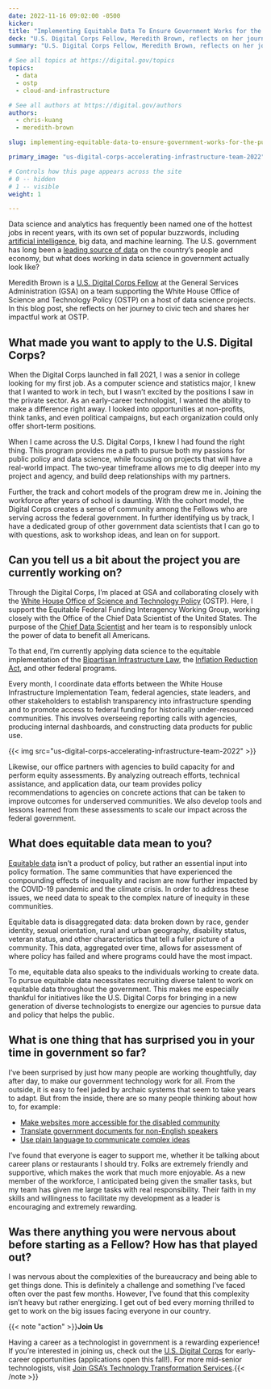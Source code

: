 ```yaml
---
date: 2022-11-16 09:02:00 -0500
kicker: 
title: "Implementing Equitable Data To Ensure Government Works for the Public"
deck: "U.S. Digital Corps Fellow, Meredith Brown, reflects on her journey to civic tech and her impactful work supporting the White House Office of Science and Technology Policy"
summary: "U.S. Digital Corps Fellow, Meredith Brown, reflects on her journey to civic tech and her impactful work supporting the White House Office of Science and Technology Policy."

# See all topics at https://digital.gov/topics
topics:
  - data
  - ostp
  - cloud-and-infrastructure

# See all authors at https://digital.gov/authors
authors:
  - chris-kuang
  - meredith-brown

slug: implementing-equitable-data-to-ensure-government-works-for-the-public

primary_image: "us-digital-corps-accelerating-infrastructure-team-2022"

# Controls how this page appears across the site
# 0 -- hidden
# 1 -- visible
weight: 1

---
```


Data science and analytics has frequently been named one of the hottest jobs in recent years, with its own set of popular buzzwords, including [artificial intelligence](https://coe.gsa.gov/coe/artificial-intelligence.html), big data, and machine learning. The U.S. government has long been a [leading source of data](https://data.gov/) on the country’s people and economy, but what does working in data science in government actually look like?

Meredith Brown is a [U.S. Digital Corps Fellow](https://digitalcorps.gsa.gov/) at the General Services Administration (GSA) on a team supporting the White House Office of Science and Technology Policy (OSTP) on a host of data science projects. In this blog post, she reflects on her journey to civic tech and shares her impactful work at OSTP.

## What made you want to apply to the U.S. Digital Corps?

When the Digital Corps launched in fall 2021, I was a senior in college looking for my first job. As a computer science and statistics major, I knew that I wanted to work in tech, but I wasn’t excited by the positions I saw in the private sector. As an early-career technologist, I wanted the ability to make a difference right away. I looked into opportunities at non-profits, think tanks, and even political campaigns, but each organization could only offer short-term positions.

When I came across the U.S. Digital Corps, I knew I had found the right thing. This program provides me a path to pursue both my passions for public policy and data science, while focusing on projects that will have a real-world impact. The two-year timeframe allows me to dig deeper into my project and agency, and build deep relationships with my partners.

Further, the track and cohort models of the program drew me in. Joining the workforce after years of school is daunting. With the cohort model, the Digital Corps creates a sense of community among the Fellows who are serving across the federal government. In further identifying us by track, I have a dedicated group of other government data scientists that I can go to with questions, ask to workshop ideas, and lean on for support.

## Can you tell us a bit about the project you are currently working on?

Through the Digital Corps, I’m placed at GSA and collaborating closely with the [White House Office of Science and Technology Policy](https://www.whitehouse.gov/ostp/) (OSTP). Here, I support the Equitable Federal Funding Interagency Working Group, working closely with the Office of the Chief Data Scientist of the United States. The purpose of the [Chief Data Scientist](https://twitter.com/DeniceRoss46) and her team is to responsibly unlock the power of data to benefit all Americans.

To that end, I’m currently applying data science to the equitable implementation of the [Bipartisan Infrastructure Law](https://www.congress.gov/bill/117th-congress/house-bill/3684/text), the [Inflation Reduction Act](https://www.congress.gov/bill/117th-congress/house-bill/5376/text), and other federal programs.

Every month, I coordinate data efforts between the White House Infrastructure Implementation Team, federal agencies, state leaders, and other stakeholders to establish transparency into infrastructure spending and to promote access to federal funding for historically under-resourced communities. This involves overseeing reporting calls with agencies, producing internal dashboards, and constructing data products for public use.

{{< img src="us-digital-corps-accelerating-infrastructure-team-2022" >}}

Likewise, our office partners with agencies to build capacity for and perform equity assessments. By analyzing outreach efforts, technical assistance, and application data, our team provides policy recommendations to agencies on concrete actions that can be taken to improve outcomes for underserved communities. We also develop tools and lessons learned from these assessments to scale our impact across the federal government.

## What does equitable data mean to you?

[Equitable data](https://www.performance.gov/equity/) isn’t a product of policy, but rather an essential input into policy formation. The same communities that have experienced the compounding effects of inequality and racism are now further impacted by the COVID-19 pandemic and the climate crisis. In order to address these issues, we need data to speak to the complex nature of inequity in these communities.

Equitable data is disaggregated data: data broken down by race, gender identity, sexual orientation, rural and urban geography, disability status, veteran status, and other characteristics that tell a fuller picture of a community. This data, aggregated over time, allows for assessment of where policy has failed and where programs could have the most impact.

To me, equitable data also speaks to the individuals working to create data. To pursue equitable data necessitates recruiting diverse talent to work on equitable data throughout the government. This makes me especially thankful for initiatives like the U.S. Digital Corps for bringing in a new generation of diverse technologists to energize our agencies to pursue data and policy that helps the public.

## What is one thing that has surprised you in your time in government so far?

I’ve been surprised by just how many people are working thoughtfully, day after day, to make our government technology work for all. From the outside, it is easy to feel jaded by archaic systems that seem to take years to adapt. But from the inside, there are so many people thinking about how to, for example:

* [Make websites more accessible for the disabled community](https://www.section508.gov/manage/join-the-508-community/)
* [Translate government documents for non-English speakers](https://digital.gov/communities/multilingual/)
* [Use plain language to communicate complex ideas](https://digital.gov/communities/plain-language/)

I’ve found that everyone is eager to support me, whether it be talking about career plans or restaurants I should try. Folks are extremely friendly and supportive, which makes the work that much more enjoyable. As a new member of the workforce, I anticipated being given the smaller tasks, but my team has given me large tasks with real responsibility. Their faith in my skills and willingness to facilitate my development as a leader is encouraging and extremely rewarding.

## Was there anything you were nervous about before starting as a Fellow? How has that played out?

I was nervous about the complexities of the bureaucracy and being able to get things done. This is definitely a challenge and something I’ve faced often over the past few months. However, I’ve found that this complexity isn’t heavy but rather energizing. I get out of bed every morning thrilled to get to work on the big issues facing everyone in our country.

{{< note "action" >}}**Join Us**

Having a career as a technologist in government is a rewarding experience! If you’re interested in joining us, check out the [U.S. Digital Corps](https://digitalcorps.gsa.gov/) for early-career opportunities (applications open this fall!). For more mid-senior technologists, visit [Join GSA’s Technology Transformation Services](https://join.tts.gsa.gov/).{{< /note >}}
